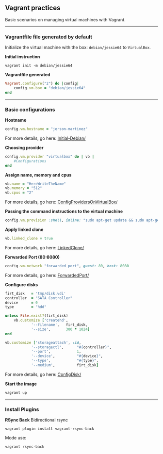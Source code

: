## Vagrant practices
Basic scenarios on managing virtual machines with Vagrant.

- - -
### Vagrantfile file generated by default

Initialize the virtual machine with the box: `debian/jessie64` to `VirtualBox`.

**Initial instruction**
```
vagrant init -m debian/jessie64
```

**Vagrantfile generated**
```ruby
Vagrant.configure("2") do |config|
    config.vm.box = "debian/jessie64"
end
```
- - -
### Basic configurations
**Hostname**
```ruby
config.vm.hostname = "jerson-martinez"
```
For more details, go here: [Initial-Debian/](https://github.com/SideMasterGM/Vagrant/tree/master/Initial-Debian)

**Choosing provider**
```ruby
config.vm.provider "virtualbox" do | vb |
    #Configurations
end
```

**Assign name, memory and cpus**
```ruby
vb.name = "HereWriteTheName"
vb.memory = "512"
vb.cpus = "2"
```
For more details, go here: [ConfigProvidersOnVirtualBox/](https://github.com/SideMasterGM/Vagrant/tree/master/ConfigProvidersOnVirtualBox)

**Passing the command instructions to the virtual machine**
```ruby
config.vm.provision :shell, inline: "sudo apt-get update && sudo apt-get -y install apache2"
```

**Apply linked clone**
```ruby
vb.linked_clone = true
```
For more details, go here: [LinkedClone/](https://github.com/SideMasterGM/Vagrant/tree/master/LinkedClone)

**Forwarded Port (80:8080)**
```ruby
config.vm.network "forwarded_port", guest: 80, host: 8080
```
For more details, go here: [ForwardedPort/](https://github.com/SideMasterGM/Vagrant/tree/master/ForwardedPort)

**Configure disks**
```ruby
firt_disk   = 'tmp/disk.vdi'
controller  = "SATA Controller"
device      = 0
type        = "hdd"

unless File.exist?(firt_disk)
    vb.customize ['createhd', 
            '--filename',   firt_disk, 
            '--size',       300 * 1024]
end

vb.customize ['storageattach', :id, 
            '--storagectl',      "#{controller}", 
            '--port',            1, 
            '--device',          "#{device}", 
            '--type',            "#{type}", 
            '--medium',          firt_disk]

```
For more details, go here: [ConfigDisk/](https://github.com/SideMasterGM/Vagrant/tree/master/ConfigDisk)

**Start the image**
```
vagrant up
```

- - -
### Install Plugins
**RSync Back** Bidirectional rsync
```
vagrant plugin install vagrant-rsync-back
```
Mode use: 
```
vagrant rsync-back
```
